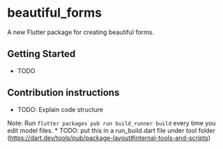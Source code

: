 # beautiful_forms

A new Flutter package for creating beautiful forms.

## Getting Started

* TODO

## Contribution instructions

* TODO: Explain code structure

Note: Run ```flutter packages pub run build_runner build``` every time you edit model files. * TODO: put this in a run_build.dart file under tool folder (https://dart.dev/tools/pub/package-layout#internal-tools-and-scripts)
